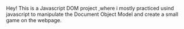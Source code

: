 Hey! This is a Javascript DOM project ,where i mostly practiced usind javascript to manipulate the Document Object Model and create a small game on the webpage.
